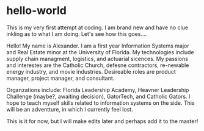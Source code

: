 # hello-world
This is my very first attempt at coding. I am brand new and have no clue inkling as to what I am doing. Let's see how this goes....

Hello! My name is Alexander. I am a first year Information Systems major and Real Estate minor at the University of Florida.
My technologies include supply chain managment, logistics, and actuarial sicences. 
My passions and interestes are the Catholic Church, defesne contractors, re-newable energy industry, and movie industries.
Desireable roles are product manager, project manager, and consultant. 

Organzations include: Florida Leadership Academy, Heavner Leadership Challenge (maybe?, awaiting decision), GatorTech, and Catholic Gators. I hope to teach myself skills related to information systems on the side.
This will be an adventture, in which I currently feel lost.

This is it for now, but I will make edits later and perhaps add it to the master!
